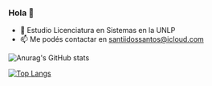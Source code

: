 ### Hola 👋

<!-- - 🔭  -->
- 🌱 Estudio Licenciatura en Sistemas en la UNLP
- 📫 Me podés contactar en santiidossantos@icloud.com
<!-- - 👯 I’m looking to collaborate on ...
- 🤔 I’m looking for help with ...
- 💬 Ask me about ...
- 😄 Pronouns: ...
- ⚡ Fun fact: ... -->



![Anurag's GitHub stats](https://github-readme-stats.vercel.app/api?username=santidossantos&show_icons=true&theme=radical)

[![Top Langs](https://github-readme-stats.vercel.app/api/top-langs/?username=santidossantos&size_weight=0.5&count_weight=0.5)](https://github.com/santidossantos/github-readme-stats)
